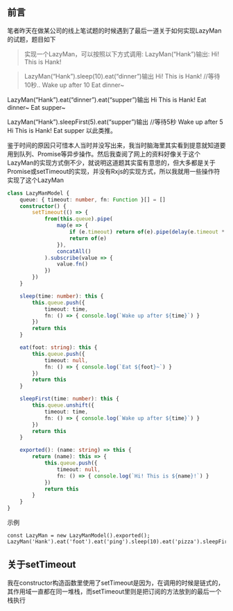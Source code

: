 前言
----

笔者昨天在做某公司的线上笔试题的时候遇到了最后一道关于如何实现LazyMan的试题，题目如下

> 实现一个LazyMan，可以按照以下方式调用:
LazyMan(“Hank”)输出:
Hi! This is Hank!

> LazyMan(“Hank”).sleep(10).eat(“dinner”)输出
Hi! This is Hank!
//等待10秒..
Wake up after 10
Eat dinner~
>
LazyMan(“Hank”).eat(“dinner”).eat(“supper”)输出
Hi This is Hank!
Eat dinner~
Eat supper~
>
LazyMan(“Hank”).sleepFirst(5).eat(“supper”)输出
//等待5秒
Wake up after 5
Hi This is Hank!
Eat supper
以此类推。

鉴于时间的原因只可惜本人当时并没写出来，我当时脑海里其实看到提意就知道要用到队列、Promise等异步操作。然后我查阅了网上的资料好像关于这个LazyMan的实现方式倒不少，就说明这道题其实蛮有意思的，但大多都是关于Promise或setTimeout的实现，并没有Rxjs的实现方式，所以我就用一些操作符实现了这个LazyMan

```Typescript
class LazyManModel {
    queue: { timeout: number, fn: Function }[] = []
    constructor() {
        setTimeout(() => {
            from(this.queue).pipe(
                map(e => {
                    if (e.timeout) return of(e).pipe(delay(e.timeout * 1000));
                    return of(e)
                }),
                concatAll()
            ).subscribe(value => {
                value.fn()
            })
        })
    }

    sleep(time: number): this {
        this.queue.push({
            timeout: time,
            fn: () => { console.log(`Wake up after ${time}`) }
        })
        return this
    }

    eat(foot: string): this {
        this.queue.push({
            timeout: null,
            fn: () => { console.log(`Eat ${foot}~`) }
        })
        return this
    }

    sleepFirst(time: number): this {
        this.queue.unshift({
            timeout: time,
            fn: () => { console.log(`Wake up after ${time}`) }
        })
        return this
    }

    exported(): (name: string) => this {
        return (name): this => {
            this.queue.push({
                timeout: null,
                fn: () => { console.log(`Hi! This is ${name}!`) }
            })
            return this
        }
    }
}
```

示例

```
const LazyMan = new LazyManModel().exported();
LazyMan('Hank').eat('foot').eat('ping').sleep(10).eat('pizza').sleepFirst(5)
```

## 关于setTimeout ##
我在constructor构造函数里使用了setTimeout是因为，在调用的时候是链式的，其作用域一直都在同一堆栈，而setTimeout里则是把订阅的方法放到的最后一个栈执行
